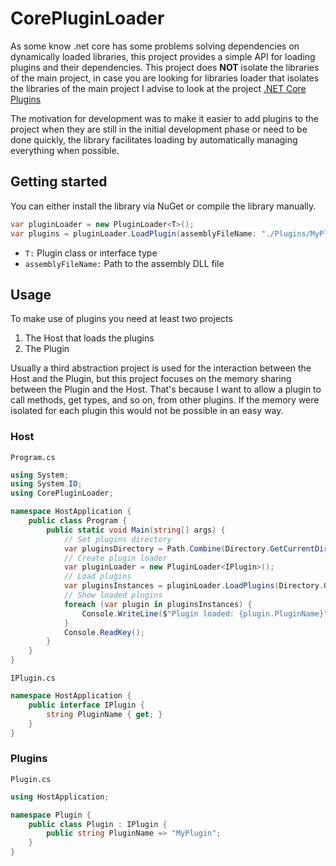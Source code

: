 # CorePluginLoader
As some know .net core has some problems solving dependencies on dynamically loaded libraries, this project provides a simple API for loading plugins and their dependencies. This project does **NOT** isolate the libraries of the main project, in case you are looking for libraries loader that isolates the libraries of the main project I advise to look at the project [.NET Core Plugins](https://github.com/natemcmaster/DotNetCorePlugins)

The motivation for development was to make it easier to add plugins to the project when they are still in the initial development phase or need to be done quickly, the library facilitates loading by automatically managing everything when possible.

## Getting started
You can either install the library via NuGet or compile the library manually.
```csharp
var pluginLoader = new PluginLoader<T>();
var plugins = pluginLoader.LoadPlugin(assemblyFileName: "./Plugins/MyPlugin/MyPlugin.dll");
```
* `T:` Plugin class or interface type
* `assemblyFileName:` Path to the assembly DLL file

## Usage
To make use of plugins you need at least two projects
1) The Host that loads the plugins
2) The Plugin

Usually a third abstraction project is used for the interaction between the Host and the Plugin, but this project focuses on the memory sharing between the Plugin and the Host.
That's because I want to allow a plugin to call methods, get types, and so on, from other plugins. If the memory were isolated for each plugin this would not be possible in an easy way.
### Host
`Program.cs`
```csharp
using System;
using System.IO;
using CorePluginLoader;

namespace HostApplication {
    public class Program {
        public static void Main(string[] args) {
            // Set plugins directory
            var pluginsDirectory = Path.Combine(Directory.GetCurrentDirectory(), "Plugins/");
            // Create plugin loader
            var pluginLoader = new PluginLoader<IPlugin>();
            // Load plugins
            var pluginsInstances = pluginLoader.LoadPlugins(Directory.GetFiles(pluginsDirectory, "*.dll", SearchOption.AllDirectories));
            // Show loaded plugins
            foreach (var plugin in pluginsInstances) {
                Console.WriteLine($"Plugin loaded: {plugin.PluginName}");   
            }
            Console.ReadKey();
        }
    }
}
```
`IPlugin.cs`
```csharp
namespace HostApplication {
    public interface IPlugin {
        string PluginName { get; }
    }
}
```

### Plugins
`Plugin.cs`
```csharp
using HostApplication;

namespace Plugin {
    public class Plugin : IPlugin {
        public string PluginName => "MyPlugin";
    }
}
```